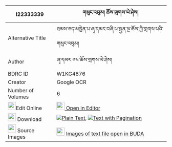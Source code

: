 |I22333339|གསུང་འབུམ། ཆོས་གྲགས་ཡེ་ཤེས། 
| --- | --- 
|Alternative Title |ཐམས་ཅད་མཁྱེན་པ་ཞྭ་དམར་བཞི་པ་སྤྱན་སྔ་ཆོས་ཀྱི་གྲགས་པའི་གསུང་འབུམ།
|Author| ཞྭ་དམར ༠༤་ཆོས་གྲགས་ཡེ་ཤེས།
|BDRC ID | W1KG4876
|Creator | Google OCR
|Number of Volumes| 6
|<img width="25" src="https://img.icons8.com/color/25/000000/edit-property.png">Edit Online| [<img width="25" src="https://avatars.githubusercontent.com/u/45091458?s=200&v=4"> Open in Editor](http://editor.openpecha.org/I22333339)
|<img width="25" src="https://img.icons8.com/fluent/48/000000/download-2.png"/>  Download | [![](https://img.icons8.com/color/20/000000/txt.png)Plain Text](https://github.com/Openpecha/I22333339/releases/download/v2/sungbum_chodrak_yeshe_plain_I22333339.zip), [![](https://img.icons8.com/color/20/000000/txt.png)Text with Pagination](https://github.com/Openpecha/I22333339/releases/download/v2/sungbum_chodrak_yeshe_pages_I22333339.zip)
|<img width="25" src="https://img.icons8.com/plasticine/100/000000/pictures-folder.png"/>  Source Images | [<img width="25" src="https://library.bdrc.io/icons/BUDA-small.svg"> Images of text file open in BUDA](https://library.bdrc.io/show/bdr:W1KG4876)